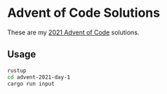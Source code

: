 # Advent of Code Solutions

These are my [2021 Advent of Code](https://adventofcode.com/) solutions.

## Usage

```bash
rustup
cd advent-2021-day-1
cargo run input
```
